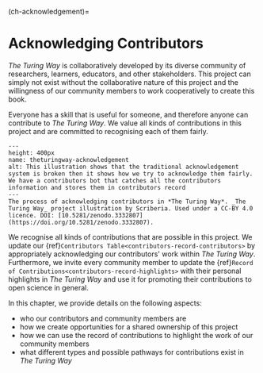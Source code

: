 (ch-acknowledgement)=
# Acknowledging Contributors

_The Turing Way_ is collaboratively developed by its diverse community of researchers, learners, educators, and other stakeholders.
This project can simply not exist without the collaborative nature of this project and the willingness of our community members to work cooperatively to create this book.

Everyone has a skill that is useful for someone, and therefore anyone can contribute to _The Turing Way_.
We value all kinds of contributions in this project and are committed to recognising each of them fairly.

```{figure} ../figures/theturingway-acknowledgement.*
---
height: 400px
name: theturingway-acknowledgement
alt: This illustration shows that the traditional acknowledgement system is broken then it shows how we try to acknowledge them fairly. We have a contributors bot that catches all the contributors information and stores them in contributors record
---
The process of acknowledging contributors in *The Turing Way*. _The Turing Way_ project illustration by Scriberia. Used under a CC-BY 4.0 licence. DOI: [10.5281/zenodo.3332807](https://doi.org/10.5281/zenodo.3332807).
```

We recognise all kinds of contributions that are possible in this project.
We update our {ref}`Contributors Table<contributors-record-contributors>` by appropriately acknowledging our contributors' work within _The Turing Way_.
Furthermore, we invite every community member to update the {ref}`Record of Contributions<contributors-record-highlights>` with their personal highlights in _The Turing Way_ and use it for promoting their contributions to open science in general.

In this chapter, we provide details on the following aspects:
- who our contributors and community members are
- how we create opportunities for a shared ownership of this project
- how we can use the record of contributions to highlight the work of our community members
- what different types and possible pathways for contributions exist in _The Turing Way_
